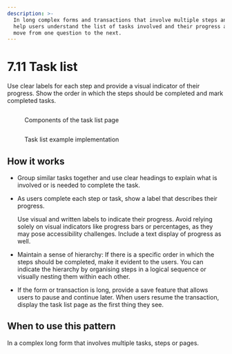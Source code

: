 ```yaml
---
description: >-
  In long complex forms and transactions that involve multiple steps and pages,
  help users understand the list of tasks involved and their progress as they
  move from one question to the next.
---
```


# 7.11 Task list

Use clear labels for each step and provide a visual indicator of their progress. Show the order in which the steps should be completed and mark completed tasks.

<div>

<figure><img src="../../.gitbook/assets/Task list (2).png" alt=""><figcaption><p>Components of the task list page</p></figcaption></figure>

 

<figure><img src="../../.gitbook/assets/Task list- Example implementation (1).png" alt=""><figcaption><p>Task list example implementation</p></figcaption></figure>

</div>

## How it works

* Group similar tasks together and use clear headings to explain what is involved or is needed to complete the task.&#x20;
*   As users complete each step or task, show a label that describes their progress.

    Use visual and written labels to indicate their progress. Avoid relying solely on visual indicators like progress bars or percentages, as they may pose accessibility challenges. Include a text display of progress as well.
* Maintain a sense of hierarchy: If there is a specific order in which the steps should be completed, make it evident to the users. You can indicate the hierarchy by organising steps in a logical sequence or visually nesting them within each other.
* If the form or transaction is long, provide a save feature that allows users to pause and continue later. When users resume the transaction, display the task list page as the first thing they see.

## **When to use this pattern**

In a complex long form that involves multiple tasks, steps or pages. &#x20;

